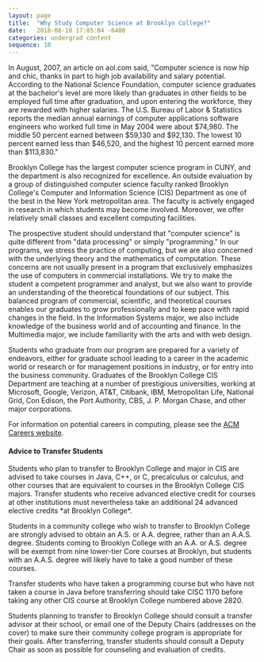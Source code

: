 ```yaml
---
layout: page
title:  "Why Study Computer Science at Brooklyn College?"
date:   2018-08-10 17:05:04 -0400
categories: undergrad content
sequence: 10
---
```


In August, 2007, an article on aol.com said, "Computer science is now hip and chic, thanks in part to high job availability and salary potential. According to the National Science Foundation, computer science graduates at the bachelor's level are more likely than graduates in other fields to be employed full time after graduation, and upon entering the workforce, they are rewarded with higher salaries. The U.S. Bureau of Labor & Statistics reports the median annual earnings of computer applications software engineers who worked full time in May 2004 were about $74,980. The middle 50 percent earned between $59,130 and $92,130. The lowest 10 percent earned less than $46,520, and the highest 10 percent earned more than $113,830."

Brooklyn College has the largest computer science program in CUNY, and the department is also recognized for excellence. An outside evaluation by a group of distinguished computer science faculty ranked Brooklyn College's Computer and Information Science (CIS) Department as one of the best in the New York metropolitan area. The faculty is actively engaged in research in which students may become involved.  Moreover, we offer relatively small classes and excellent computing facilities.

The prospective student should understand that "computer science" is quite different from "data processing" or simply "programming." In our programs, we stress the practice of computing, but we are also concerned with the underlying theory and the mathematics of computation. These concerns are not usually present in a program that exclusively emphasizes the use of computers in commercial installations. We try to make the student a competent programmer and analyst, but we also want to provide an understanding of the theoretical foundations of our subject. This balanced program of commercial, scientific, and theoretical courses enables our graduates to grow professionally and to keep pace with rapid changes in the field. In the Information Systems major, we also include knowledge of the business world and of accounting and finance. In the Multimedia major, we include familiarity with the arts and with web design.

Students who graduate from our program are prepared for a variety of endeavors, either for graduate school leading to a career in the academic world or research or for management positions in industry, or for entry into the business community. Graduates of the Brooklyn College CIS Department are teaching at a number of prestigious universities, working at Microsoft, Google, Verizon, AT&T, Citibank, IBM, Metropolitan Life, National Grid, Con Edison, the Port Authority, CBS, J. P. Morgan Chase, and other major corporations.

For information on potential careers in computing, please see the [ACM Careers website][acm-careers].

<div class="callout">
<h4>Advice to Transfer Students</h4>
Students who plan to transfer to Brooklyn College and major in CIS are advised to take courses in Java, C++, or C,  precalculus or calculus, and other courses that are equivalent to courses in the Brooklyn College CIS majors. Transfer students who receive advanced elective credit for courses at other institutions must nevertheless take an additional 24 advanced elective credits *at Brooklyn College*.

Students in a community college who wish to transfer to Brooklyn College are
strongly advised to obtain an A.S. or A.A. degree, rather than an A.A.S. degree. Students coming to Brooklyn College with an A.A. or A.S. degree will be exempt from nine lower-tier Core courses at Brooklyn, but students with an A.A.S. degree will likely have to take a good number of these courses.

Transfer students who have taken a programming course but who have not taken a course in Java before transferring should take CISC 1170 before taking any other CIS course at Brooklyn College numbered above 2820.

Students planning to transfer to Brooklyn College should consult a transfer advisor at their school, or email one of the Deputy Chairs (addresses on the cover) to make sure their community college program is appropriate for their goals. After transferring, transfer students should consult a Deputy Chair as soon as possible for counseling and evaluation of credits.
</div>

[acm-careers]: http://computingcareers.acm.org/
[jekyll-gh]:   https://github.com/jekyll/jekyll
[jekyll-talk]: https://talk.jekyllrb.com/
